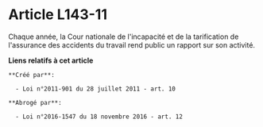 # Article L143-11

Chaque année, la Cour nationale de l'incapacité et de la tarification de l'assurance des accidents du travail rend public un
rapport sur son activité.

**Liens relatifs à cet article**

	**Créé par**:

	  - Loi n°2011-901 du 28 juillet 2011 - art. 10

	**Abrogé par**:

	  - Loi n°2016-1547 du 18 novembre 2016 - art. 12
